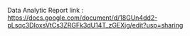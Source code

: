 Data Analytic Report link : https://docs.google.com/document/d/18GUn4dd2-pLsqc3DIoxsVtCs3ZRGFk3dU14T_zGEXjg/edit?usp=sharing